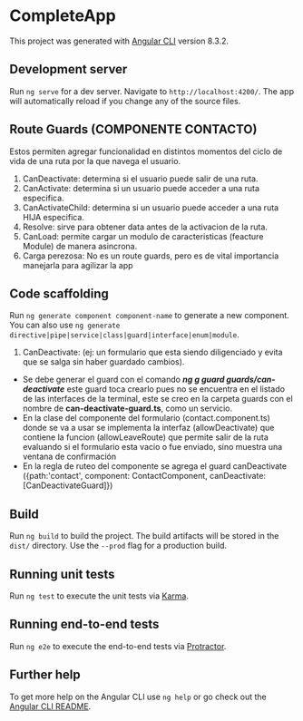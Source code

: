 # CompleteApp

This project was generated with [Angular CLI](https://github.com/angular/angular-cli) version 8.3.2.

## Development server

Run `ng serve` for a dev server. Navigate to `http://localhost:4200/`. The app will automatically reload if you change any of the source files.

## Route Guards (COMPONENTE CONTACTO)

Estos permiten agregar funcionalidad en distintos momentos del ciclo de vida de una ruta por la que navega el usuario.
1. CanDeactivate: determina si el usuario puede salir de una ruta.
2. CanActivate: determina si un usuario puede acceder a una ruta especifica.
3. CanActivateChild: determina si un usuario puede acceder a una ruta HIJA especifica.
4. Resolve: sirve para obtener data antes de la activacion de la ruta.
5. CanLoad: permite cargar un modulo de caracteristicas (feacture Module) de manera asincrona.
6. Carga perezosa: No es un route guards, pero es de vital importancia manejarla para agilizar la app

## Code scaffolding

Run `ng generate component component-name` to generate a new component. You can also use `ng generate directive|pipe|service|class|guard|interface|enum|module`.

1. CanDeactivate: (ej: un formulario que esta siendo diligenciado y evita que se salga sin haber guardado cambios).
+ Se debe generar el guard con el comando ***ng g guard guards/can-deactivate*** este guard toca crearlo pues no se encuentra en el listado de las interfaces de la terminal, este se creo en la carpeta guards con el nombre de **can-deactivate-guard.ts**, como un servicio.
+ En la clase del componente del formulario (contact.component.ts) donde se va a usar se implementa la interfaz (allowDeactivate) que contiene la funcion (allowLeaveRoute) que permite salir de la ruta evaluando  si el formulario esta vacio o fue enviado, sino muestra una  ventana de confirmación
+ En la regla de ruteo del componente se agrega el guard canDeactivate ({path:'contact', component: ContactComponent, canDeactivate:[CanDeactivateGuard]})

## Build

Run `ng build` to build the project. The build artifacts will be stored in the `dist/` directory. Use the `--prod` flag for a production build.

## Running unit tests

Run `ng test` to execute the unit tests via [Karma](https://karma-runner.github.io).

## Running end-to-end tests

Run `ng e2e` to execute the end-to-end tests via [Protractor](http://www.protractortest.org/).

## Further help

To get more help on the Angular CLI use `ng help` or go check out the [Angular CLI README](https://github.com/angular/angular-cli/blob/master/README.md).
